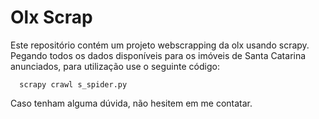 # Olx Scrap
Este repositório contém um projeto webscrapping da olx usando scrapy. Pegando todos os dados disponíveis para os imóveis de Santa Catarina anunciados, para utilização use o seguinte código:
      
      scrapy crawl s_spider.py


Caso tenham alguma dúvida, não hesitem em me contatar.
